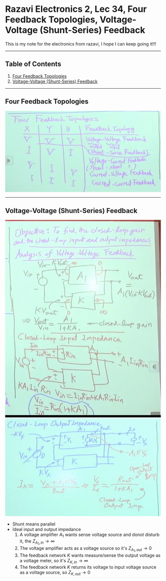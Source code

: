 
# Razavi Electronics 2, Lec 34, Four Feedback Topologies, Voltage-Voltage (Shunt-Series) Feedback
This is my note for the electronics from razavi, I hope I can keep going it!!!

---

## Table of Contents
1. [Four Feedback Topologies](#four-feedback-topologies)
2. [Voltage-Voltage (Shunt-Series) Feedback](#voltage-voltage-shunt-series-feedback) 



 

---
## Four Feedback Topologies
![](/images/FourFeedbackTopologies.png)

---
## Voltage-Voltage (Shunt-Series) Feedback
![](/images/ShuntSeriesFeedback.png)
![](/images/ShuntSeriesFeedback2.png)
+ Shunt means parallel
+ Ideal input and output impedance
    1. A voltage amplifier $A_1$ wants sense voltage source and donot disturb it, the $Z_{A_1, in} \to \infty$
    2. The voltage amplifier acts as a voltage source so it's $Z_{A_1, out} \to 0$
    3. The feedback network $K$ wants measure/sense the output voltage as a voltage meter, so it's $Z_{K, in} \to \infty$
    4. The feedback network $K$ returns its voltage to input voltage source as a voltage source, so $Z_{K, out} \to 0$